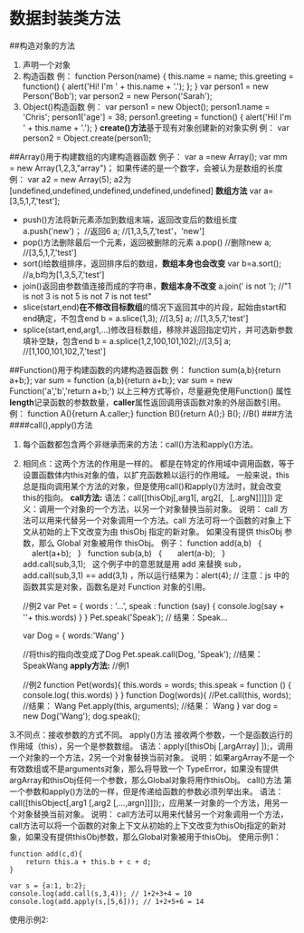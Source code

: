 ﻿# 数据封装类方法

##构造对象的方法

 1. 声明一个对象
 2. 构造函数
例：
function Person(name) {
  this.name = name;
  this.greeting = function() {
    alert('Hi! I\'m ' + this.name + '.');
  };
}
var person1 = new Person('Bob');
var person2 = new Person('Sarah');
 3. Object()构造函数
例：
var person1 = new Object();
person1.name = 'Chris';
person1['age'] = 38;
person1.greeting = function() {
  alert('Hi! I\'m ' + this.name + '.');
}
**create()方法**基于现有对象创建新的对象实例
例：
var person2 = Object.create(person1);


##Array()用于构建数组的内建构造器函数
例子：
var a =new Array();
var mm = new Array(1,2,3,"array")；
如果传递的是一个数字，会被认为是数组的长度
例：
var a2 = new Array(5);
a2为[undefined,undefined,undefined,undefined,undefined]
**数组方法**
var a=[3,5,1,7,'test'];
 - push()方法将新元素添加到数组末端，返回改变后的数组长度
   a.push('new')；   //返回6
   a;    //[1,3,5,7,'test'，'new']
 - pop()方法删除最后一个元素，返回被删除的元素
   a.pop()  //删除new
   a;   //[3,5,1,7,'test']
 - sort()给数组排序，返回排序后的数组，**数组本身也会改变**
   var b=a.sort();    //a,b均为[1,3,5,7,'test']
 - join()返回由参数值连接而成的字符串，**数组本身不改变**
   a.join(' is not ');     //"1 is not 3 is not 5 is not 7 is not test"
 - slice(start,end)**在不修改目标数组**的情况下返回其中的片段，起始由start和end确定，不包含end
   b = a.slice(1,3);     //[3,5]
   a;        //[1,3,5,7,'test']
 - splice(start,end,arg1,...)修改目标数组，移除并返回指定切片，并可选新参数填补空缺，包含end
   b = a.splice(1,2,100,101,102);//[3,5]
   a;     //[1,100,101,102,7,'test']


##Function()用于构建函数的内建构造器函数
例：
function sum(a,b){return a+b;};
var sum = function (a,b){return a+b;};
var sum = new Function('a','b','return a+b;')
以上三种方式等价，尽量避免使用Function()
属性**length**记录函数的参数数量，**caller**属性返回调用该函数对象的外层函数引用。
例：
function A(){return A.caller;}
function B(){return A();}
B();  //B()
###方法
####call(),apply()方法
1. 每个函数都包含两个非继承而来的方法：call()方法和apply()方法。
2. 相同点：这两个方法的作用是一样的。
都是在特定的作用域中调用函数，等于设置函数体内this对象的值，以扩充函数赖以运行的作用域。
一般来说，this总是指向调用某个方法的对象，但是使用call()和apply()方法时，就会改变this的指向。
**call方法:** 
语法：call([thisObj[,arg1[, arg2[,   [,.argN]]]]]) 
定义：调用一个对象的一个方法，以另一个对象替换当前对象。 
说明： 
call 方法可以用来代替另一个对象调用一个方法。call 方法可将一个函数的对象上下文从初始的上下文改变为由 thisObj 指定的新对象。 
如果没有提供 thisObj 参数，那么 Global 对象被用作 thisObj。 
例子：
function add(a,b)  
{  
    alert(a+b);  
}  
function sub(a,b)  
{  
    alert(a-b);  
}  
  
add.call(sub,3,1);  
这个例子中的意思就是用 add 来替换 sub，add.call(sub,3,1) == add(3,1) ，所以运行结果为：alert(4); // 注意：js 中的函数其实是对象，函数名是对 Function 对象的引用。 

    <script>
        //例1
        window.color = 'red';
        document.color = 'yellow';
        var s1 = {color: 'blue' };
        function changeColor(){
            console.log(this.color);
        }

        changeColor.call();         //red (默认传递参数)
        changeColor.call(window);   //red
        changeColor.call(document); //yellow
        changeColor.call(this);     //red
        changeColor.call(s1);       //blue

    </script>

    //例2
    var Pet = {
        words : '...',
        speak : function (say) {
            console.log(say + ''+ this.words)
        }
    }
    Pet.speak('Speak'); // 结果：Speak...

    var Dog = {
        words:'Wang'
    }

    //将this的指向改变成了Dog
    Pet.speak.call(Dog, 'Speak'); //结果： SpeakWang
**apply方法:** 
//例1
    <script>
       
        window.number = 'one';
        document.number = 'two';
        var s1 = {number: 'three' };
        function changeColor(){
            console.log(this.number);
        }

        changeColor.apply();         //one (默认传参)
        changeColor.apply(window);   //one
        changeColor.apply(document); //two
        changeColor.apply(this);     //one
        changeColor.apply(s1);       //three

    </script>

    //例2
    function Pet(words){
        this.words = words;
        this.speak = function () {
            console.log( this.words)
        }
    }
    function Dog(words){
        //Pet.call(this, words); //结果： Wang
       Pet.apply(this, arguments); //结果： Wang
    }
    var dog = new Dog('Wang');
    dog.speak();
   
3.不同点：接收参数的方式不同。
apply()方法 接收两个参数，一个是函数运行的作用域（this），另一个是参数数组。
语法：apply([thisObj [,argArray] ]);，调用一个对象的一个方法，2另一个对象替换当前对象。
说明：如果argArray不是一个有效数组或不是arguments对象，那么将导致一个 
TypeError，如果没有提供argArray和thisObj任何一个参数，那么Global对象将用作thisObj。
call()方法 第一个参数和apply()方法的一样，但是传递给函数的参数必须列举出来。
语法：call([thisObject[,arg1 [,arg2 [,...,argn]]]]);，应用某一对象的一个方法，用另一个对象替换当前对象。
说明： call方法可以用来代替另一个对象调用一个方法，call方法可以将一个函数的对象上下文从初始的上下文改变为thisObj指定的新对象，如果没有提供thisObj参数，那么Global对象被用于thisObj。
使用示例1：

    function add(c,d){
        return this.a + this.b + c + d;
    }

    var s = {a:1, b:2};
    console.log(add.call(s,3,4)); // 1+2+3+4 = 10
    console.log(add.apply(s,[5,6])); // 1+2+5+6 = 14 
使用示例2:
    <script>
        window.firstName = "Cynthia"; 
        window.lastName = "_xie";

        var myObject = {firstName:'my', lastName:'Object'};

        function getName(){
            console.log(this.firstName + this.lastName);
        }

        function getMessage(sex,age){
            console.log(this.firstName + this.lastName + " 性别: " + sex + " age: " + age );
        }

        getName.call(window); // Cynthia_xie
        getName.call(myObject); // myObject

        getName.apply(window); // Cynthia_xie
        getName.apply(myObject);// myObject

        getMessage.call(window,"女",21); //Cynthia_xie 性别: 女 age: 21
        getMessage.apply(window,["女",21]); // Cynthia_xie 性别: 女 age: 21

        getMessage.call(myObject,"未知",22); //myObject 性别: 未知 age: 22
        getMessage.apply(myObject,["未知",22]); // myObject 性别: 未知 age: 22

    </script>
####caller(),callee()方法
**caller**
caller返回一个函数的引用，这个函数调用了当前的函数。
使用这个属性要注意:
1 这个属性只有当函数在执行时才有用
2 如果在javascript程序中，函数是由顶层调用的，则返回null
functionName.caller: functionName是当前正在执行的函数。
例子：

        var a = function() {   
    alert(a.caller);   
    }   
    var b = function() {   
    a();   
    }   
    b();  //结果为function() {   a();   }   
    a();  //结果为null
**callee**
callee放回正在执行的函数本身的引用，它是arguments的一个属性
使用callee时要注意:
1 这个属性只有在函数执行时才有效
2 它有一个length属性，可以用来获得形参的个数，因此可以用来比较形参和实参个数是否一致，即比较arguments.length是否等于arguments.callee.length
3 它可以用来递归匿名函数。

        var a = function() {   
    alert(arguments.callee);   
    }   
    var b = function() {   
    a();   
    }   
    b();  
结果为：

    function() {   
    alert(arguments.callee);   
    }   
    
##Boolean()
Boolean（逻辑）对象用于将非逻辑值转换为逻辑值（true 或者 false）。
可用于创建Boolean对象，和当作一般函数使用。
对象：var b = new Boolean();
var a = new Boolean(true);
函数：Boolean('test');   //true

##Numeber()
1.构造器函数，创建一个对象
var n = new Number(1.2);//类型是对象
2.被当做一般函数时，可将任何值都转化为数字。var n = Number(1.2);//类型是number
**Number 对象属性**
MAX_VALUE,MIN_VALUE,NaN，POSITIVE_INFINITY,NEGATIVE_INFINITY
**Number 对象方法**
toString
把数字转换为字符串，使用指定的基数。
toLocaleString
把数字转换为字符串，使用本地数字格式顺序。
toFixed
把数字转换为字符串，结果的小数点后有指定位数的数字。
toExponential
把对象的值转换为指数计数法。
toPrecision
把数字格式化为指定的长度。
valueOf
返回一个 Number 对象的基本数字值。
##String()
String() 函数把对象的值转换为字符串。
String 对象实际就是一个字符数组，有length属性。当基本字符串和String对象被转换为布尔值时，尽管空串是falsy，但所有string对象都是truthy
Boolean("")   //false
Boolean(new String(""));   //true
**方法**
**toUpperCase()，toLowerCase()**
**charAt()**返回指定位置的字符，返回的字符是长度为 1 的字符串。若传递给charAt()方法的位置不存在，则返回一个空串。
**indexOf()** 方法可返回某个指定的字符串值在字符串中首次出现的位置。如果要检索的字符串值没有出现，则该方法返回 -1。
var s = new String("Couch potato");
s.indexOf('o');   //1
s.indexOf('o',2); //找第二个出现的o,即7
s.lastIndexOf('o')  //可使搜索从末端开始
**slice(),substring()**方法返回目标字符串指定的区间.substring()方法如果参数 start 与 stop 相等，那么该方法返回的就是一个空串（即长度为 0 的字符串）。如果 start 比 stop 大，那么该方法在提取子串之前会先交换这两个参数。如果省略stop则返回的对象一直到字符串结尾。
s.slice(1,5)  //ouch
s.substring(1,5) //ouch
出现负参数时，slice会将其与字符串长度相加，substring会将它视作从0开始的计数方式
s.slice(1,-1) //ouch potat
s.substring(1,-1) //C
split()分割字符串，可视为join的反操作
s.split(" ");   //["Couch", "potato"]
**substr()** 方法从字符串中提取从 startPos位置开始的指定数目的字符串。如果参数startPos是负数，从字符串的尾部开始算起的位置。也就是说，-1 指字符串中最后一个字符，-2 指倒数第二个字符，以此类推。如果startPos为负数且绝对值大于字符串长度，startPos为0。
语法：stringObject.substr(startPos,length)  length可选

    <script type="text/javascript">
      var mystr="I love JavaScript!";
      document.write(mystr.substr(7));
      document.write(mystr.substr(2,4));
    </script>
运行结果：
JavaScript!
love